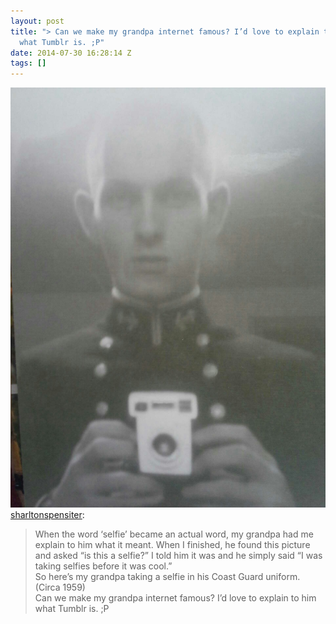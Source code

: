 ```yaml
---
layout: post
title: "> Can we make my grandpa internet famous? I’d love to explain to him
  what Tumblr is. ;P"
date: 2014-07-30 16:28:14 Z
tags: []
---
```

![](/media/2014/07/93317427781.jpg)
[sharltonspensiter](http://sharltonspensiter.tumblr.com/post/88279211079/when-the-word-selfie-became-an-actual-word-my):

> When the word ‘selfie’ became an actual word, my grandpa had me explain to him what it meant. When I finished, he found this picture and asked “is this a selfie?” I told him it was and he simply said “I was taking selfies before it was cool.”  
> So here’s my grandpa taking a selfie in his Coast Guard uniform. (Circa 1959)  
> Can we make my grandpa internet famous? I’d love to explain to him what Tumblr is. ;P
